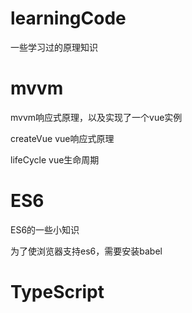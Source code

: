 # learningCode
一些学习过的原理知识

# mvvm
mvvm响应式原理，以及实现了一个vue实例

createVue vue响应式原理

lifeCycle vue生命周期

# ES6
ES6的一些小知识

为了使浏览器支持es6，需要安装babel

# TypeScript

